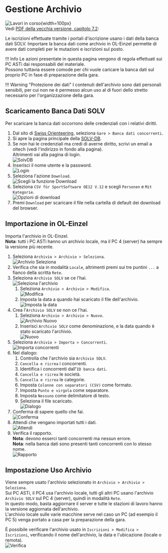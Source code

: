 # Gestione Archivio

![Lavori in corso](../../img/lavori_in_corso.png){width=100px}  
Vedi [PDF della vecchia versione, capitolo 7.2](inc/Istruzioni_OL_einzel_per_TMO_v2_4.pdf): 

Le iscrizioni effettuate tramite i portali d'iscrizione usano i dati della banca dati SOLV. Importare la banca dati come archivio in OL-Einzel permette di avere dati completi per le mutazioni e iscrizioni sul posto.  
  
!!! Info
    Le azioni presentate in questa pagina vengono di regola effettuati sui PC ASTi dai responsabili del materiale.  
    Possono tuttavia essere comode per chi vuole caricare la banca dati sul proprio PC in fase di preparazione della gara.

!!! Warning "Protezione dei dati"
    I contenuti dell'archivio sono dati personali sensibili, per cui non ne è permesso alcun uso al di fuori dello stretto necessario per l'organizzazione della gara.

## Scaricamento Banca Dati SOLV

Per scaricare la banca dati occorrono delle credenziali con i relativi diritti.

1. Dal sito di [Swiss Orienteering](https://www.swiss-orienteering.ch), seleziona `Gare > Banca dati concorrenti`.
1. Si apre la pagina principale della [SOLV-DB](https://www.o-l.ch/cgi-bin/solvdb).
1. Se non hai le credenziali ma credi di averne diritto, scrivi un email a oltech (vedi l'indirizzo in fondo alla pagina).  
    Altrimenti vai alla pagina di login.  
![SolvDB](inc/archivio_solvdb.png)
1. Inserisci il nome utente e la password.  
![Login](inc/archivio_solvdb_login.png)
1. Seleziona l'azione `Download`.  
![Scegli la funzione Download](inc/archivio_solvdb_function.png)
1. Seleziona `CSV für SportSoftware OE12 V.12` e scegli `Personen` e `Mit Kategorie`.  
![Opzioni di download](inc/archivio_solvdb_download_options.png)
1. Premi `Download` per scaricare il file nella cartella di default dei download del browser.

## Importazione in OL-Einzel

Importa l'archivio in OL-Einzel.  
**Nota**: tutti i PC ASTi hanno un archivio locale, ma il PC 4 (server) ha sempre la versione più recente.

1. Seleziona `Archivio > Archivio > Seleziona`.  
![Archivio Seleziona](inc/archivio_menu_seleziona.png)
1. Verifica che sia in modalità `Locale`, altrimenti premi sui tre puntini `...` a fianco della scritta `Rete`.
1. Seleziona `Archivio SOLV` se ce l'hai.  
![Seleziona l'archivio](inc/archivio_seleziona_archivio.png)
    1. Seleziona `Archivio > Archivio > Modifica`.  
    ![Modifica](inc/archivio_menu_modifica.png)
    1. Imposta la data a quando hai scaricato il file dell'archivio.  
    ![Imposta la data](inc/archivio_modifica.png)
1. Crea l'`Archivio SOLV` se non ce l'hai.
    1. Seleziona `Archivio > Archivio > Nuovo`.  
    ![Archivio Nuovo](inc/archivio_menu_nuovo.png)
    1. Inserisci `Archivio SOLV` come denominazione, e la data quando è stato scaricato l'archivio.  
    ![Nuovo](inc/archivio_nuovo.png)
1. Seleziona `Archivio > Importa > Concorrenti`.  
![Importa concorrenti](inc/archivio_menu_importa_concorrenti.png)
1. Nel dialogo:
    1. Controlla che l'archivio sia `Archivio SOLV`.
    1. `Cancella e ricrea` i concorrenti.
    1. Identifica i concorrenti dall'`ID banca dati`.
    1. `Cancella e ricrea` le società.
    1. `Cancella e ricrea` le categorie.
    1. Imposta `Colonne con separatori (CSV)` come formato.
    1. Imposta `Punto e virgola` come separatore.
    1. Imposta `Nessuno` come delimitatore di testo.
    1. Seleziona il file scaricato.  
    ![Dialogo](inc/archivio_importa_concorrenti.png)
1. Conferma di sapere quello che fai.  
![Conferma](inc/archivio_importa_concorrenti_conferma.png)
1. Attendi che vengano importati tutti i dati.  
![Attendi](inc/archivio_importa_concorrenti_attendi.png)
1. Verifica il rapporto.  
**Nota**: devono esserci tanti concorrenti ma nessun errore.  
**Nota**: nella banca dati sono presenti tanti concorrenti con lo stesso nome.  
![Rapporto](inc/archivio_importa_concorrenti_rapporto.png)

## Impostazione Uso Archivio

Viene sempre usato l'archivio selezionato in `Archivio > Archivio > Seleziona`.  
Sui PC ASTi, il PC4 usa l'archivio locale, tutti gli altri PC usano l'archivio `Archivio SOLV` sul PC 4 (server), quindi in modalità `Rete`.  
In questo modo, basta aggiornare il server e tutte le stazioni di lavoro hanno la versione aggiornata dell'archivio.  
L'archivio locale sulle varie macchine serve nel caso un PC (ad esempio il PC 5) venga portato a casa per la preparazione della gara.  
  
È possibile verificare l'archivio usato in `Iscrizioni > Modifica > Iscrizioni`, verificando il nome dell'archivio, la data e l'ubicazione (locale o remota).  
![Verifica](inc/iscrizioni_archivio.png) 